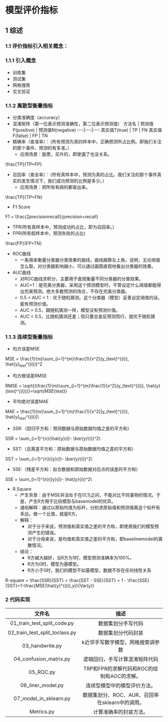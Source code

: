 # **模型评价指标**
## 1 综述
### 1.1 评价指标引入相关概念：
### 1.1.1 引入概念
- 训练集
- 测试集
- 网格搜索
- 交叉验证

### 1.1.2 离散型衡量指标
- 分类准确度（accuracy）
- 混淆矩阵（第一位表示预测准确性，第二位表示预测值）
    方法名 | 预测值P(positive) | 预测值N(negative)
    :--:|:--:|:--:
    真实值T(true) | TP | FN
    真实值F(false)	| FP | TN
- 精确率（查准率）：（所有预测为真的样本中，正确预测所占比例。即我们关注的那个事件，预测的有多准。）
   - 应用场景：股票，买升的，即使漏了也没关系。 

\frac{TP}{TP+FP}
 
- 召回率（查全率）：（所有真样本中，预测为真的占比。我们关注的那个事件真实的发生情况下，我们成功预测的比例是多少。）
    - 应用场景：把所有有病的都查出来。

\frac{TP}{TP+FN}

- F1 Score

F1 = \frac{2*precision*recall}{precision+recall}

- TPR(所有真样本中，预测成功的占比，即为召回率。)
- FPR(所有假样本中，预测失败的占比)

\frac{FP}{FP+TN}

- ROC曲线
    - 一条用来衡量分类器分类效果的曲线，曲线越靠左上角，说明，无论阀值怎么取，对分类器影响越小，可以通过画图直观地看出分类器的效果。
- AUC曲线
    - 对ROC曲线求积分，主要用于直观衡量不同分类器的分类效果。
    - AUC=1：是完美分类器，采用这个预测模型时，不管设定什么阈值都能得出完美预测。绝大多数预测的场合，不存在完美分类器。
    - 0.5 < AUC < 1：优于随机猜测。这个分类器（模型）妥善设定阈值的话，能有预测价值。
    - AUC = 0.5，跟随机猜测一样，模型没有预测价值。
    - AUC < 0.5，比随机猜测还差；但只要总是反预测而行，就优于随机猜测。
  

### 1.1.3 连续型衡量指标
- 均方误差MSE

MSE = \frac{1}{m}\sum_{i=1}^{m}\frac{1}{x^2}(y_{text}^{(i)}, \hat{y}<sub>text</sub>^{(i)})^2

- 均方根误差RMSE

RMSE = \sqrt{(\frac{1}{m}\sum_{i=1}^{m}\frac{1}{x^2}(y_{text}^{(i)}, \hat{y} _{text}^{(i)})}=\sqrt{MSE_{test}}

- 平均绝对误差MAE

MAE = \frac{1}{m}\sum_{i=1}^{m}\frac{1}{x^2}|y_{text}^{(i)}, \hat{y}<sub>text</sub>^{(i)}|\\


- SSR:（回归平方和：预测数据与原始数据均值之差的平方和）

SSR = \sum_{i=1}^{n}(\hat{y}_{i}- \bar{y}_{i})^2\\

- SST:（总离差平方和：原始数据与原始数据均值之差的平方和）

SST = \sum_{i=1}^{n}({y}_{i}- \bar{y}_{i})^2\\

- SSE:（残差平方和：拟合数据和原始数据对应点的误差的平方和）

SSE = \sum_{i=1}^{n}({y}_{i}- \hat{y}_{i})^2\\

- R Square
    - 产生背景：由于MSE并没处于在(0,1)之间，不能对比不同事物的情况。于是，产生R方用于比较模型与basemodel的优异。
    - 通俗解释：通过以原始均值为标杆，分别求原始值和预测值离这个标杆有多远。做一个比值，就是R方。
    - 解释：
        - 对于分子来说，预测值和真实值之差的平方和，即使用我们的模型预测产生的错误。
        - 对于分母来说，是均值和真实值之差的平方和，即baselinemodel的离散情况。
    - 结论：
        - R方越大越好，当R方为1时，模型预测准确率为100%。
        - R方为0时，模型为基模型。
        - R方小于0时，我们的模型不如基模型，数据不存在任何线性关系

R-square = \frac{SSR}{SST} = \frac{SST - SSE}{SST} = 1 - \frac{SSE}{SST}=1-\frac{MSE(\hat{y}^{(i)},y)}{Var(y)}

### 2 代码实现

文件名 | 描述 
:-:|:-:
01_train_test_split_code.py|数据集划分手写代码
02_train_test_split_toclass.py|数据集划分代码封装
03_handwrite.py|k近邻手写数字模型，网格搜索调参数
04_confusion_matrix.py|逻辑回归，手写计算混淆矩阵代码
05_ROC.py|TRP和FPR的求解代码和ROC的绘制和AOC的求解。
06_liner_model.py|连续型模型中的模型评价方法。
07_model_in_sklearn.py|数据集划分、ROC、AUR、召回率在sklearn中的调用。
Metrics.py|计算准确率的封装方法。

